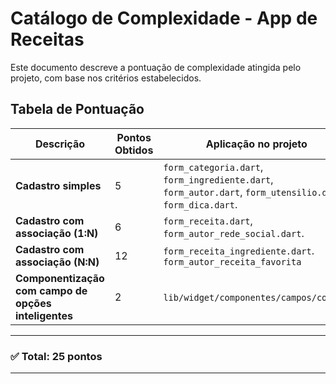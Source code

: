 # Catálogo de Complexidade - App de Receitas

Este documento descreve a pontuação de complexidade atingida pelo projeto, com base nos critérios estabelecidos.

## Tabela de Pontuação

| Descrição | Pontos Obtidos | Aplicação no projeto |
|-----------|----------------|----------------------|
| **Cadastro simples** | 5 | `form_categoria.dart`, `form_ingrediente.dart`, `form_autor.dart`, `form_utensilio.dart`, `form_dica.dart`. |
| **Cadastro com associação (1:N)** | 6 | `form_receita.dart`, `form_autor_rede_social.dart`. |
| **Cadastro com associação (N:N)** | 12 | `form_receita_ingrediente.dart`. `form_autor_receita_favorita`|
| **Componentização com campo de opções inteligentes** | 2 | `lib/widget/componentes/campos/comum/`. |

---

### ✅ Total: **25 pontos**

---
